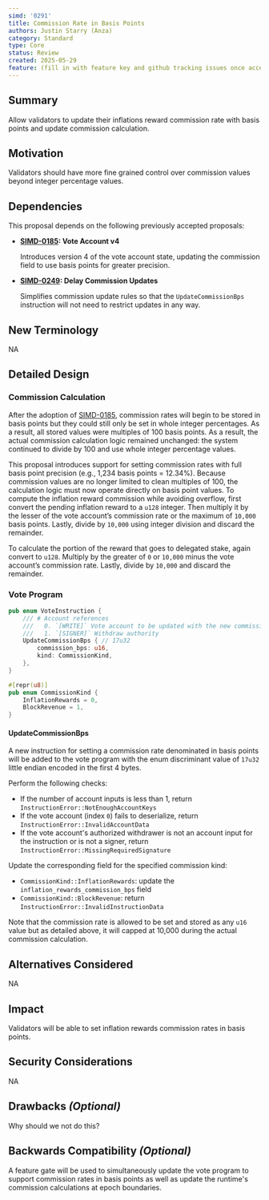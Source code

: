 ```yaml
---
simd: '0291'
title: Commission Rate in Basis Points
authors: Justin Starry (Anza)
category: Standard
type: Core
status: Review
created: 2025-05-29
feature: (fill in with feature key and github tracking issues once accepted)
---
```


## Summary

Allow validators to update their inflations reward commission rate with basis
points and update commission calculation.

## Motivation

Validators should have more fine grained control over commission values beyond
integer percentage values.

## Dependencies

This proposal depends on the following previously accepted proposals:

- **[SIMD-0185]: Vote Account v4**

    Introduces version 4 of the vote account state, updating the commission
    field to use basis points for greater precision.

- **[SIMD-0249]: Delay Commission Updates**

    Simplifies commission update rules so that the `UpdateCommissionBps`
    instruction will not need to restrict updates in any way.

[SIMD-0185]: https://github.com/solana-foundation/solana-improvement-documents/pull/185
[SIMD-0249]: https://github.com/solana-foundation/solana-improvement-documents/pull/249

## New Terminology

NA

## Detailed Design

### Commission Calculation

After the adoption of [SIMD-0185], commission rates will begin to be stored in
basis points but they could still only be set in whole integer percentages. As a
result, all stored values were multiples of 100 basis points. As a result, the
actual commission calculation logic remained unchanged: the system continued to
divide by 100 and use whole integer percentage values.

This proposal introduces support for setting commission rates with full basis
point precision (e.g., 1,234 basis points = 12.34%). Because commission values
are no longer limited to clean multiples of 100, the calculation logic must now
operate directly on basis point values. To compute the inflation reward
commission while avoiding overflow, first convert the pending inflation reward
to a `u128` integer. Then multiply it by the lesser of the vote account’s
commission rate or the maximum of `10,000` basis points. Lastly, divide by
`10,000` using integer division and discard the remainder.

To calculate the portion of the reward that goes to delegated stake, again
convert to `u128`. Multiply by the greater of `0` or `10,000` minus the vote
account’s commission rate. Lastly, divide by `10,000` and discard the remainder.

### Vote Program

```rust
pub enum VoteInstruction {
    /// # Account references
    ///   0. `[WRITE]` Vote account to be updated with the new commission
    ///   1. `[SIGNER]` Withdraw authority
    UpdateCommissionBps { // 17u32
        commission_bps: u16,
        kind: CommissionKind,
    },
}

#[repr(u8)]
pub enum CommissionKind {
    InflationRewards = 0,
    BlockRevenue = 1,
}
```

#### UpdateCommissionBps

A new instruction for setting a commission rate denominated in basis points will
be added to the vote program with the enum discriminant value of `17u32` little
endian encoded in the first 4 bytes.

Perform the following checks:

- If the number of account inputs is less than 1, return
`InstructionError::NotEnoughAccountKeys`
- If the vote account (index `0`) fails to deserialize, return
`InstructionError::InvalidAccountData`
- If the vote account's authorized withdrawer is not an account input for the
instruction or is not a signer, return
`InstructionError::MissingRequiredSignature`

Update the corresponding field for the specified commission kind:

- `CommissionKind::InflationRewards`: update the
`inflation_rewards_commission_bps` field
- `CommissionKind::BlockRevenue`: return
`InstructionError::InvalidInstructionData`

Note that the commission rate is allowed to be set and stored as any `u16` value
but as detailed above, it will capped at 10,000 during the actual commission
calculation.

## Alternatives Considered

NA

## Impact

Validators will be able to set inflation rewards commission rates in basis
points. 

## Security Considerations

NA

## Drawbacks *(Optional)*

Why should we not do this?

## Backwards Compatibility *(Optional)*

A feature gate will be used to simultaneously update the vote program to support
commission rates in basis points as well as update the runtime's commission
calculations at epoch boundaries.
